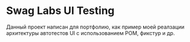 # Swag Labs UI Testing

Данный проект написан для портфолию, как пример моей реалзации архитектуры автотестов UI с использованием POM, фикстур и др.